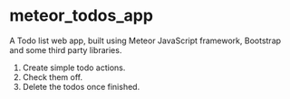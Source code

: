 # meteor_todos_app
A Todo list web app, built using Meteor JavaScript framework, Bootstrap and some third party libraries.

1. Create simple todo actions.
2. Check them off.
3. Delete the todos once finished.
